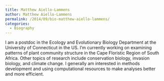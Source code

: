 ```yaml
---
title: Matthew Aiello-Lammens
author: Matthew Aiello-Lammens
permalink: /2014/09/bio-matthew-aiello-lammens/
categories:
  - Biography
---
```

I am a postdoc in the Ecology and Evolutionary Biology Department at the University of Connecticut in the US. I&#8217;m currently working on examining patterns of plant community structure in the Cape Floristic Region of South Africa. Other topics of research include conservation biology, invasion biology, and climate change. I generally am interested in methods development and using computational resources to make analyses better and more efficient.
